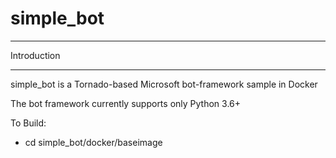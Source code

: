 # simple_bot
************
Introduction
************
simple_bot is a Tornado-based Microsoft bot-framework sample in Docker

The bot framework currently supports only Python 3.6+ 

To Build:
 - cd simple_bot/docker/baseimage

